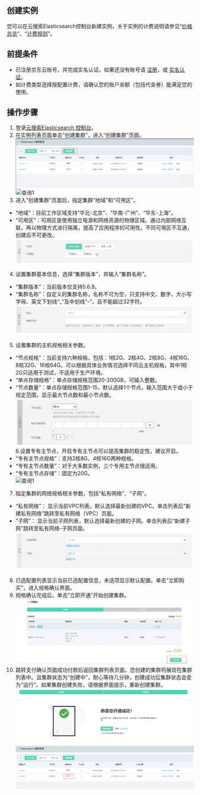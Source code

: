 ## 创建实例
您可以在云搜索Elasticsearch控制台新建实例，关于实例的计费说明请参见“[价格总览](../Pricing/Price-Overview.md)”、“[计费规则](../Pricing/Billing-Rules.md)”。
## 前提条件
- 已注册京东云账号，并完成实名认证。如果还没有账号请 [注册](https://accounts.jdcloud.com/p/regPage?source=jdcloud&ReturnUrl=https%3a%2f%2fuc.jdcloud.com%2fpassport%2fcomplete%3freturnUrl%3dhttps%3a%2f%2fwww.jdcloud.com)，或 [实名认证](https://uc.jdcloud.com/account/certify)。
- 如计费类型选择按配置计费，请确认您的账户余额（包括代金券）能满足您的使用。
## 操作步骤
1.	登录[云搜索Elasticsearch 控制台](https://es-console.jdcloud.com/clusters)。</br>
2.	在实例列表页面单击“创建集群”，进入“创建集群”页面。</br>
![查询1](https://github.com/jdcloudcom/cn/blob/Elasticsearch/image/Internet-Middleware/JCS%20for%20Elasticsearch/创建ES-01.png)
![查询1](https://github.com/jdcloudcom/cn/blob/Elasticsearch/image/Internet-Middleware/JCS%20for%20Elasticsearch/configes_10.png)
3. 进入“创建集群”页面后，指定集群“地域”和“可用区”。</br>
* “地域”：目前工作区域支持“华北-北京”、“华南-广州”、“华东-上海”。</br>
* “可用区”：可用区是使用独立电源和网络资源的物理区域。通过内部网络互联，再以物理方式进行隔离，提高了应用程序的可用性。不同可用区不互通，创建后不可更改。
 ![查询1](https://github.com/jdcloudcom/cn/blob/Elasticsearch/image/Internet-Middleware/JCS%20for%20Elasticsearch/配置ES-01.png)
4. 设置集群基本信息，选择“集群版本”，并输入“集群名称”。</br>
* “集群版本”：当前版本仅支持5.6.9。</br>
* “集群名称”：自定义的集群名称，名称不可为空，只支持中文、数字、大小写字母、英文下划线“_”及中划线“-”，且不能超过32字符。
 ![查询1](https://github.com/jdcloudcom/cn/blob/Elasticsearch/image/Internet-Middleware/JCS%20for%20Elasticsearch/配置ES-02.png)
5. 设置集群的主机规格相关参数。</br>
* “节点规格”：当前支持六种规格，包括：1核2G、2核4G、2核8G、4核16G、8核32G、16核64G。可以根据具体业务情况选择不同云主机规格，其中1核2G只适用于测试，不适用于生产环境。</br>
* “单点存储规格”：单点存储规格范围20-200GB，可输入整数。</br>
* “节点数量”：单点存储规格范围1-15，默认选择1个节点，输入范围大于或小于规定范围，显示最大节点数和最小节点数。
  ![查询1](https://github.com/jdcloudcom/cn/blob/Elasticsearch/image/Internet-Middleware/JCS%20for%20Elasticsearch/配置ES-031.png)
6.设置专有主节点，开启专有主节点可以提高集群的稳定性，建议开启。
* “专有主节点规格”：支持2核8G、4核16G两种规格。</br>
* “专有主节点数量”：对于大多数实例，三个专用主节点很适用。</br>
* “专有主节点存储”：固定为20G。</br>
![查询1](https://github.com/jdcloudcom/cn/blob/Elasticsearch/image/Internet-Middleware/JCS%20for%20Elasticsearch/configes_11.png)
7. 指定集群的网络规格相关参数，包括“私有网络”、“子网”。</br>
* “私有网络”： 显示当前VPC列表，默认选择最新创建的VPC。单击列表后“新建私有网络”跳转至私有网络（VPC）页面。</br>
* “子网”： 显示当前子网列表，默认选择最新创建的子网。单击列表后“新建子网”跳转至私有网络-子网页面。
  ![查询1](https://github.com/jdcloudcom/cn/blob/Elasticsearch/image/Internet-Middleware/JCS%20for%20Elasticsearch/配置ES-04.png)
8. 已选配置列表显示当前已选配置信息，未选项显示默认配置。单击“立即购买”，进入规格确认界面。</br>
9. 规格确认完成后，单击“立即开通”开始创建集群。
  ![查询1](https://github.com/jdcloudcom/cn/blob/Elasticsearch/image/Internet-Middleware/JCS%20for%20Elasticsearch/配置ES-06.png)
10. 跳转支付确认页面成功付款后返回集群列表页面。您创建的集群将展现在集群列表中。且集群状态为“创建中”，耐心等待几分钟，创建成功后集群状态会变为“运行”。如果集群创建失败，请根据界面提示，重新创建集群。
  ![查询1](https://github.com/jdcloudcom/cn/blob/Elasticsearch/image/Internet-Middleware/JCS%20for%20Elasticsearch/配置ES-07.png)
  ![查询1](https://github.com/jdcloudcom/cn/blob/Elasticsearch/image/Internet-Middleware/JCS%20for%20Elasticsearch/配置ES-08.png)
